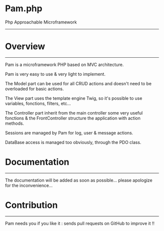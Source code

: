 # Pam.php
Php Approachable Microframework
*******************************


# Overview
**********

Pam is a microframework PHP based on MVC architecture.

Pam is very easy to use & very light to implement.

The Model part can be used for all CRUD actions and doesn't need to be overloaded for basic actions.

The View part uses the template engine Twig, so it's possible to use variables, fonctions, filters, etc...

The Controller part inherit from the main controller some very useful fonctions & the FrontController structure the application with action methods.

Sessions are managed by Pam for log, user & message actions.

DataBase access is managed too obviously, through the PDO class.


# Documentation
***************

The documentation will be added as soon as possible... please apologize for the inconvenience...


# Contribution
**************

Pam needs you if you like it : sends pull requests on GitHub to improve it !!
